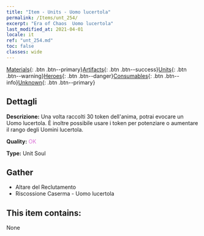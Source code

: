 ```yaml
---
title: "Item - Units - Uomo lucertola"
permalink: /Items/unt_254/
excerpt: "Era of Chaos  Uomo lucertola"
last_modified_at: 2021-04-01
locale: it
ref: "unt_254.md"
toc: false
classes: wide
---
```

 [Materials](/it/Items/){: .btn .btn--primary}[Artifacts](/it/Items/Artifacts/){: .btn .btn--success}[Units](/it/Items/Units/){: .btn .btn--warning}[Heroes](/it/Items/Heroes/){: .btn .btn--danger}[Consumables](/it/Items/Consumables/){: .btn .btn--info}[Unknown](/it/Items/Unknown/){: .btn .btn--primary}

## Dettagli
 **Descrizione:** Una volta raccolti 30 token dell'anima, potrai evocare un Uomo lucertola. È inoltre possibile usare i token per potenziare o aumentare il rango degli Uomini lucertola.

 **Quality:** <span style="color: #DA70D6">OK</span>

 **Type:** Unit Soul

## Gather

*    Altare del Reclutamento 
*    Riscossione Caserma - Uomo lucertola 

## This item contains:

  None

